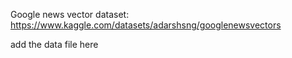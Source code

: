 Google news vector dataset:
https://www.kaggle.com/datasets/adarshsng/googlenewsvectors

add the data file here